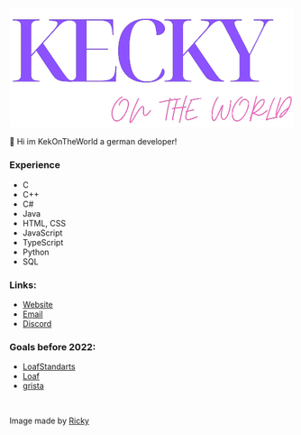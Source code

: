 <img src="Blue_and_Pink_Zigzag_Patterned_Name_Tag.png" alt="Loading...">

👋 Hi im KekOnTheWorld a german developer!

### Experience
- C
- C++
- C#
- Java
- HTML, CSS
- JavaScript
- TypeScript
- Python
- SQL

### Links:
- [Website](https://kotw.dev)
- [Email](mailto:kek@kotw.dev)
- [Discord](https://discord.gg/Cq2UpzeTnm)

### Goals before 2022:
- [LoafStandarts](https://github.com/KekOnTheWorld/LoafStandarts)
- [Loaf](https://github.com/KekOnTheWorld/Loaf)
- [grista](https://github.com/KekOnTheWorld/grista)

<!---
KekOnTheWorld/KekOnTheWorld is a ✨ special ✨ repository because its `README.md` (this file) appears on your GitHub profile.
You can click the Preview link to take a look at your changes.
--->
<br>

Image made by [Ricky](https://github.com/Rickaym)
